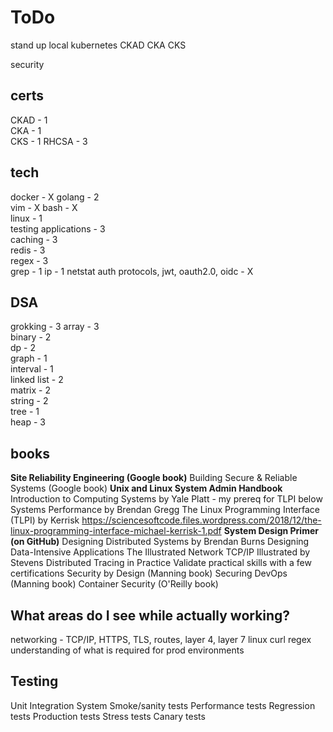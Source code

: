 # ToDo

stand up local kubernetes
CKAD
CKA
CKS

security

## certs

CKAD - 1  
CKA - 1  
CKS - 1
RHCSA - 3

## tech

docker - X
golang - 2  
vim - X
bash - X  
linux - 1  
testing applications - 3  
caching - 3  
redis - 3  
regex - 3  
grep - 1
ip - 1
netstat
auth protocols, jwt, oauth2.0, oidc - X  

## DSA

grokking - 3
array - 3  
binary - 2  
dp - 2  
graph - 1  
interval - 1  
linked list - 2  
matrix - 2  
string - 2  
tree - 1  
heap - 3  

## books

**Site Reliability Engineering (Google book)**
Building Secure & Reliable Systems (Google book)
**Unix and Linux System Admin Handbook**
Introduction to Computing Systems by Yale Platt - my prereq for TLPI below
Systems Performance by Brendan Gregg
The Linux Programming Interface (TLPI) by Kerrisk 
<https://sciencesoftcode.files.wordpress.com/2018/12/the-linux-programming-interface-michael-kerrisk-1.pdf>
**System Design Primer (on GitHub)**
Designing Distributed Systems by Brendan Burns
Designing Data-Intensive Applications
The Illustrated Network
TCP/IP Illustrated by Stevens
Distributed Tracing in Practice
Validate practical skills with a few certifications
Security by Design (Manning book)
Securing DevOps (Manning book)
Container Security (O'Reilly book)

## What areas do I see while actually working?

networking - TCP/IP, HTTPS, TLS, routes, layer 4, layer 7
linux
curl
regex
understanding of what is required for prod environments

## Testing

Unit
Integration
System
Smoke/sanity tests
Performance tests
Regression tests
Production tests
Stress tests
Canary tests

